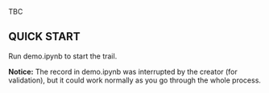 TBC

## QUICK START
Run demo.ipynb to start the trail.

**Notice:** The record in demo.ipynb was interrupted by the creator (for validation), but it could work normally as you go through the whole process.
